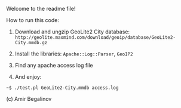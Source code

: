 Welcome to the readme file!

How to run this code:

1) Download and ungzip GeoLite2 City database:
`http://geolite.maxmind.com/download/geoip/database/GeoLite2-City.mmdb.gz`

2) Install the libraries: `Apache::Log::Parser`, `GeoIP2`

3) Find any apache access log file

4) And enjoy:

`~$ ./test.pl GeoLite2-City.mmdb access.log`


(c) Amir Begalinov
